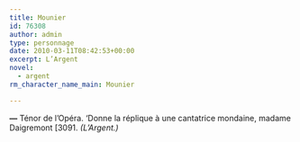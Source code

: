 ```yaml
---
title: Mounier
id: 76308
author: admin
type: personnage
date: 2010-03-11T08:42:53+00:00
excerpt: L’Argent
novel:
  - argent
rm_character_name_main: Mounier

---
```

**—** Ténor de l’Opéra. ‘Donne la réplique à une cantatrice mondaine, madame Daigremont [3091. _(L’Argent.)_
